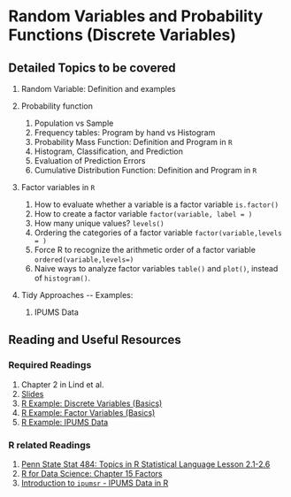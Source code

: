 # Random Variables and Probability Functions (Discrete Variables)

## Detailed Topics to be covered

1. Random Variable: Definition and examples

2. Probability function

    1. Population vs Sample
    2. Frequency tables: Program by hand vs Histogram
    3. Probability Mass Function: Definition and Program in `R`
    4. Histogram, Classification, and Prediction
    5. Evaluation of Prediction Errors
    6. Cumulative Distribution Function: Definition and Program in `R`
    
3. Factor variables in `R`

    1. How to evaluate whether a variable is a factor variable `is.factor()`
    2. How to create a factor variable `factor(variable, label = )`
    3. How many unique values? `levels()`
    4. Ordering the categories of a factor variable `factor(variable,levels = )`
    5. Force R to recognize the arithmetic order of a factor variable `ordered(variable,levels=)`
    5. Naive ways to analyze factor variables `table()` and `plot()`, instead of `histogram()`.
    
4. Tidy Approaches -- Examples:

    1. IPUMS Data

## Reading and Useful Resources

### Required Readings

1. Chapter 2 in Lind et al. 
2. [Slides](../lecture/univariate_statistics_rv01.pdf)
3. [R Example: Discrete Variables (Basics)](../lecture/examples/discrete_variable_basics.R)
4. [R Example: Factor Variables (Basics)](../lecture/examples/discrete_variable_factor_basics.R)
5. [R Example: IPUMS Data](../lecture/examples/discrete_variable_factor_examples.R)

### R related Readings

1. [Penn State Stat 484: Topics in R Statistical Language Lesson 2.1-2.6](https://onlinecourses.science.psu.edu/stat484/node/210/)
2. [R for Data Science: Chapter 15 Factors](http://r4ds.had.co.nz/factors.html)
3. [Introduction to `ipumsr` - IPUMS Data in R](https://cran.r-project.org/web/packages/ipumsr/vignettes/ipums.html)

